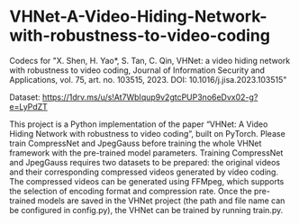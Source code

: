 # VHNet-A-Video-Hiding-Network-with-robustness-to-video-coding

Codecs for "X. Shen, H. Yao*, S. Tan, C. Qin, VHNet: a video hiding network with robustness to video coding, Journal of Information Security and Applications, vol. 75, art. no. 103515, 2023. DOI: 10.1016/j.jisa.2023.103515"

Dataset: https://1drv.ms/u/s!At7WbIqup9v2gtcPUP3no6eDvx02-g?e=LyPdZT


This project is a Python implementation of the paper “VHNet: A Video Hiding Network with robustness to video coding”, built on PyTorch.
Please train CompressNet and JpegGauss before training the whole VHNet framework with the pre-trained model parameters.
Training CompressNet and JpegGauss requires two datasets to be prepared: the original videos and their corresponding compressed videos generated by video coding. The compressed videos can be generated using FFMpeg, which supports the selection of encoding format and compression rate. Once the pre-trained models are saved in the VHNet project (the path and file name can be configured in config.py), the VHNet can be trained by running train.py.
